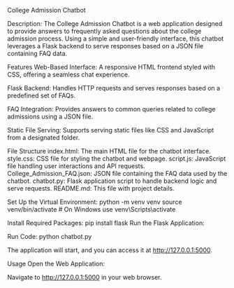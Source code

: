 College Admission Chatbot

Description: The College Admission Chatbot is a web application designed to provide answers to frequently asked questions about the college admission process. Using a simple and user-friendly interface, this chatbot leverages a Flask backend to serve responses based on a JSON file containing FAQ data.

Features Web-Based Interface: A responsive HTML frontend styled with CSS, offering a seamless chat experience.

Flask Backend: Handles HTTP requests and serves responses based on a predefined set of FAQs.

FAQ Integration: Provides answers to common queries related to college admissions using a JSON file.

Static File Serving: Supports serving static files like CSS and JavaScript from a designated folder.

File Structure index.html: The main HTML file for the chatbot interface. style.css: CSS file for styling the chatbot and webpage. script.js: JavaScript file handling user interactions and API requests. College_Admission_FAQ.json: JSON file containing the FAQ data used by the chatbot. chatbot.py: Flask application script to handle backend logic and serve requests. README.md: This file with project details.

Set Up the Virtual Environment: python -m venv venv source venv/bin/activate # On Windows use venv\Scripts\activate

Install Required Packages: pip install flask Run the Flask Application:

Run Code: python chatbot.py

The application will start, and you can access it at http://127.0.0.1:5000.

Usage Open the Web Application:

Navigate to http://127.0.0.1:5000 in your web browser.
